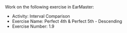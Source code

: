 Work on the following exercise in EarMaster:
- Activity: Interval Comparison
- Exercise Name: Perfect 4th & Perfect 5th  - Descending
- Exercise Number: 1.9
